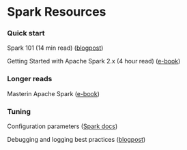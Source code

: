 # Spark Resources

### Quick start

Spark 101 (14 min read) ([blogpost](https://mapr.com/blog/spark-101-what-it-what-it-does-and-why-it-matters/))

Getting Started with Apache Spark 2.x (4 hour read) ([e-book](https://mapr.com/ebook/getting-started-with-apache-spark-v2/assets/Spark2018eBook.pdf))

### Longer reads

Masterin Apache Spark ([e-book](https://jaceklaskowski.gitbooks.io/mastering-apache-spark/))

### Tuning

Configuration parameters ([Spark docs](https://spark.apache.org/docs/latest/configuration.html))

Debugging and logging best practices ([blogpost](https://dzone.com/articles/talend-and-apache-spark-debugging-and-logging-best))
